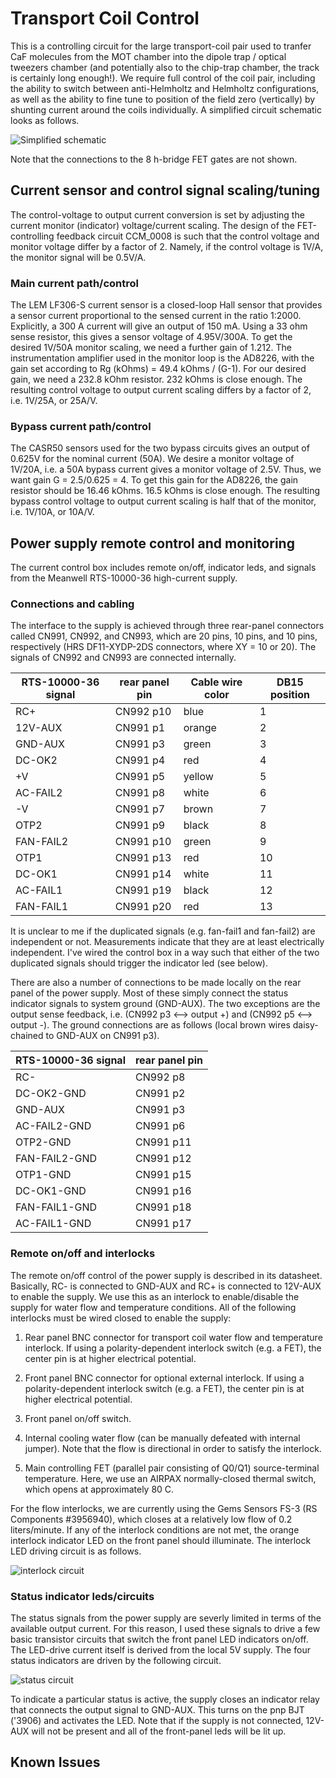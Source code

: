 # Transport Coil Control
This is a controlling circuit for the large transport-coil pair used to tranfer CaF molecules from the MOT chamber into the dipole trap / optical tweezers chamber (and potentially also to the chip-trap chamber, the track is certainly long enough!).  We require full control of the coil pair, including the ability to switch between anti-Helmholtz and Helmholtz configurations, as well as the ability to fine tune to position of the field zero (vertically) by shunting current around the coils individually.  A simplified circuit schematic looks as follows.

![Simplified schematic](Transport_Coil_Control.jpg)

Note that the connections to the 8 h-bridge FET gates are not shown.  

## Current sensor and control signal scaling/tuning
The control-voltage to output current conversion is set by adjusting the current monitor (indicator) voltage/current scaling.  The design of the FET-controlling feedback circuit CCM_0008 is such that the control voltage and monitor voltage differ by a factor of 2.  Namely, if the control voltage is 1V/A, the monitor signal will be 0.5V/A.

### Main current path/control
The LEM LF306-S current sensor is a closed-loop Hall sensor that provides a sensor current proportional to the sensed current in the ratio 1:2000.  Explicitly, a 300 A current will give an output of 150 mA.  Using a 33 ohm sense resistor, this gives a sensor voltage of 4.95V/300A.  To get the desired 1V/50A monitor scaling, we need a further gain of 1.212.  The instrumentation amplifier used in the monitor loop is the AD8226, with the gain set according to Rg (kOhms) = 49.4 kOhms / (G-1).  For our desired gain, we need a 232.8 kOhm resistor.  232 kOhms is close enough.  The resulting control voltage to output current scaling differs by a factor of 2, i.e. 1V/25A, or 25A/V.

### Bypass current path/control
The CASR50 sensors used for the two bypass circuits gives an output of 0.625V for the nominal current (50A).  We desire a monitor voltage of 1V/20A, i.e. a 50A bypass current gives a monitor voltage of 2.5V.  Thus, we want gain G = 2.5/0.625 = 4.  To get this gain for the AD8226, the gain resistor should be 16.46 kOhms.  16.5 kOhms is close enough.  The resulting bypass control voltage to output current scaling is half that of the monitor, i.e. 1V/10A, or 10A/V.  

<!-- h<sub>&theta;</sub>(x) = &theta;<sub>o</sub> x + &theta;<sub>1</sub>x -->

## Power supply remote control and monitoring
The current control box includes remote on/off, indicator leds, and signals from the Meanwell RTS-10000-36 high-current supply.  

### Connections and cabling 
The interface to the supply is achieved through three rear-panel connectors called CN991, CN992, and CN993, which are 20 pins, 10 pins, and 10 pins, respectively (HRS DF11-XYDP-2DS connectors, where XY = 10 or 20).  The signals of CN992 and CN993 are connected internally.      

| RTS-10000-36 signal  | rear panel pin | Cable wire color | DB15 position |
| -------------------- | -------------- | ---------------- | ------------- |
| RC+                  | CN992 p10      | blue             | 1             |
| 12V-AUX              | CN991 p1       | orange           | 2             |
| GND-AUX              | CN991 p3       | green            | 3             |
| DC-OK2               | CN991 p4       | red              | 4             |
| +V                   | CN991 p5       | yellow           | 5             |
| AC-FAIL2             | CN991 p8       | white            | 6             |
| -V                   | CN991 p7       | brown            | 7             |
| OTP2                 | CN991 p9       | black            | 8             |
| FAN-FAIL2            | CN991 p10      | green            | 9             |
| OTP1                 | CN991 p13      | red              | 10            |
| DC-OK1               | CN991 p14      | white            | 11            |
| AC-FAIL1             | CN991 p19      | black            | 12            |
| FAN-FAIL1            | CN991 p20      | red              | 13            |

It is unclear to me if the duplicated signals (e.g. fan-fail1 and fan-fail2) are independent or not.  Measurements indicate that they are at least electrically independent.  I've wired the control box in a way such that either of the two duplicated signals should trigger the indicator led (see below). 

There are also a number of connections to be made locally on the rear panel of the power supply.  Most of these simply connect the status indicator signals to system ground (GND-AUX).  The two exceptions are the output sense feedback, i.e. (CN992 p3 <--> output +) and (CN992 p5 <--> output -).  The ground connections are as follows (local brown wires daisy-chained to GND-AUX on CN991 p3).

| RTS-10000-36 signal  | rear panel pin |
| -------------------- | -------------- |
| RC-                  | CN992 p8       |
| DC-OK2-GND           | CN991 p2       |
| GND-AUX              | CN991 p3       |
| AC-FAIL2-GND         | CN991 p6       |
| OTP2-GND             | CN991 p11      |
| FAN-FAIL2-GND        | CN991 p12      |
| OTP1-GND             | CN991 p15      |
| DC-OK1-GND           | CN991 p16      |
| FAN-FAIL1-GND        | CN991 p18      |
| AC-FAIL1-GND         | CN991 p17      |

### Remote on/off and interlocks 
The remote on/off control of the power supply is described in its datasheet.  Basically, RC- is connected to GND-AUX and RC+ is connected to 12V-AUX to enable the supply.  We use this as an interlock to enable/disable the supply for water flow and temperature conditions.  All of the following interlocks must be wired closed to enable the supply:

1. Rear panel BNC connector for transport coil water flow and temperature interlock.  If using a polarity-dependent interlock switch (e.g. a FET), the center pin is at higher electrical potential.

2. Front panel BNC connector for optional external interlock.  If using a polarity-dependent interlock switch (e.g. a FET), the center pin is at higher electrical potential.

3. Front panel on/off switch.

4.  Internal cooling water flow (can be manually defeated with internal jumper).  Note that the flow is directional in order to satisfy the interlock.

5. Main controlling FET (parallel pair consisting of Q0/Q1) source-terminal temperature.  Here, we use an AIRPAX normally-closed thermal switch, which opens at approximately 80 C.  

For the flow interlocks, we are currently using the Gems Sensors FS-3 (RS Components #3956940), which closes at a relatively low flow of 0.2 liters/minute.  If any of the interlock conditions are not met, the orange interlock indicator LED on the front panel should illuminate.  The interlock LED driving circuit is as follows.

![interlock circuit](interlock_indicator_circuit.jpg)

### Status indicator leds/circuits
The status signals from the power supply are severly limited in terms of the available output current.  For this reason, I used these signals to drive a few basic transistor circuits that switch the front panel LED indicators on/off.  The LED-drive current itself is derived from the local 5V supply.  The four status indicators are driven by the following circuit.

![status circuit](status_indicator_circuit.jpg)

To indicate a particular status is active, the supply closes an indicator relay that connects the output signal to GND-AUX.  This turns on the pnp BJT ('3906) and activates the LED.  Note that if the supply is not connected, 12V-AUX will not be present and all of the front-panel leds will be lit up.  


## Known Issues